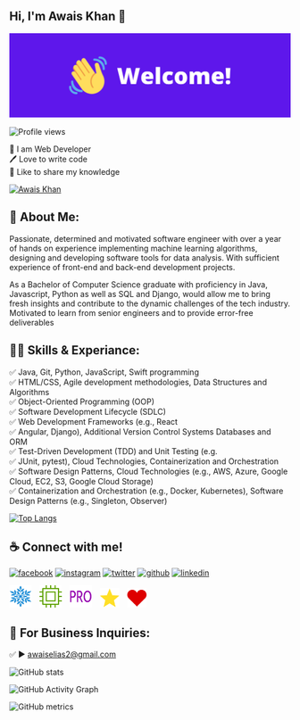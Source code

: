 ## Hi, I'm Awais Khan 👋
![Hi, I'm Joy Hasan 👋](https://github.com/awaiskhan28/awaiskhan28/blob/main/welcome1.png?raw=true)

![Profile views](https://gpvc.arturio.dev/awaiskhan28)  

<p>
👑 I am Web Developer <br> 
🖊️ Love to write code <br> 
🎤 Like to share my knowledge </p> 

<p align="left"> <a href="https://twitter.com/awais-khan" target="blank"><img src="https://img.shields.io/twitter/follow/awais-khan?logo=twitter&style=for-the-badge" alt="Awais Khan" /></a> </p>


## 🚀 About Me:
Passionate, determined and motivated software engineer with over a year of hands on experience implementing machine
learning algorithms, designing and developing software tools for data analysis. With sufficient experience of front-end and
back-end development projects.

As a Bachelor of Computer Science graduate with proficiency in Java, Javascript, Python as well as SQL and Django, would
allow me to bring fresh insights and contribute to the dynamic challenges of the tech industry. Motivated to learn from senior
engineers and to provide error-free deliverables

## 👨‍💻 Skills & Experiance: 
✅ Java, Git, Python, JavaScript, Swift programming <br>
✅ HTML/CSS, Agile development methodologies, Data Structures and Algorithms <br>
✅ Object-Oriented Programming (OOP) <br>
✅ Software Development Lifecycle (SDLC) <br>
✅ Web Development Frameworks (e.g., React <br>
✅ Angular, Django), Additional Version Control Systems Databases and ORM <br>
✅ Test-Driven Development (TDD) and Unit Testing (e.g. <br>
✅ JUnit, pytest), Cloud Technologies, Containerization and Orchestration <br>
✅ Software Design Patterns, Cloud Technologies (e.g., AWS, Azure, Google Cloud, EC2, S3, Google Cloud Storage) <br>
✅ Containerization and Orchestration (e.g., Docker, Kubernetes), Software Design Patterns (e.g., Singleton, Observer) <br>


[![Top Langs](https://github-readme-stats.vercel.app/api/top-langs/?username=awaiskhan28)](https://github.com/anuraghazra/github-readme-stats)


## ☕ Connect with me!
[<img src='https://camo.githubusercontent.com/2d1ffa69dd491ebeca01b2098cf8233dd09950ff5895abccd5b455ca442abc59/68747470733a2f2f696d672e736869656c64732e696f2f62616467652f46616365626f6f6b2d3138373746323f7374796c653d666f722d7468652d6261646765266c6f676f3d66616365626f6f6b266c6f676f436f6c6f723d7768697465' alt='facebook' height='40'>](https://www.facebook.com/#)  [<img src='https://camo.githubusercontent.com/b3d4671768bd0f9b6c8f410a25a96e0c5a4d135208d8910461e986f97e7985ab/68747470733a2f2f696d672e736869656c64732e696f2f62616467652f496e7374616772616d2d4534343035463f7374796c653d666f722d7468652d6261646765266c6f676f3d696e7374616772616d266c6f676f436f6c6f723d7768697465' alt='instagram' height='40'>](https://www.instagram.com/#/)  [<img src='https://camo.githubusercontent.com/5d03c86f6a75f7cbe80d135d9162fbf6dc46a31253cf30a8e9bb8279b4d574d3/68747470733a2f2f696d672e736869656c64732e696f2f62616467652f547769747465722d3144413146323f7374796c653d666f722d7468652d6261646765266c6f676f3d74776974746572266c6f676f436f6c6f723d7768697465' alt='twitter' height='40'>](https://twitter.com/#)  [<img src='https://camo.githubusercontent.com/bd2bd127c104ba5c98bb12c70801b075aee1f040009089510f69554300e7ff41/68747470733a2f2f696d672e736869656c64732e696f2f62616467652f4769742d4630353033323f7374796c653d666f722d7468652d6261646765266c6f676f3d676974266c6f676f436f6c6f723d7768697465' alt='github' height='40'>](https://github.com/#)  [<img src='https://camo.githubusercontent.com/a80d00f23720d0bc9f55481cfcd77ab79e141606829cf16ec43f8cacc7741e46/68747470733a2f2f696d672e736869656c64732e696f2f62616467652f4c696e6b6564496e2d3030373742353f7374796c653d666f722d7468652d6261646765266c6f676f3d6c696e6b6564696e266c6f676f436f6c6f723d7768697465' alt='linkedin' height='40'>](https://www.linkedin.com/in/awais-khan-2319891a9/)  



<a href='https://archiveprogram.github.com/'><img src='https://raw.githubusercontent.com/acervenky/animated-github-badges/master/assets/acbadge.gif' width='40' height='40'></a> <a href='https://docs.github.com/en/developers'><img src='https://raw.githubusercontent.com/acervenky/animated-github-badges/master/assets/devbadge.gif' width='40' height='40'></a> <a href='https://github.com/pricing'><img src='https://raw.githubusercontent.com/acervenky/animated-github-badges/master/assets/pro.gif' width='40' height='40'></a> <a href='https://stars.github.com/'><img src='https://raw.githubusercontent.com/acervenky/animated-github-badges/master/assets/starbadge.gif' width='35' height='35'></a> <a href='https://docs.github.com/en/github/supporting-the-open-source-community-with-github-sponsors'><img src='https://raw.githubusercontent.com/acervenky/animated-github-badges/master/assets/sponsorbadge.gif' width='35' height='35'></a> 


## 📧 For Business Inquiries:
✅  ► awaiselias2@gmail.com


![GitHub stats](https://github-readme-stats.vercel.app/api?username=awaiskhan28&show_icons=true&count_private=true)  

![GitHub Activity Graph](https://activity-graph.herokuapp.com/graph?username=awaiskhan28)  

![GitHub metrics](https://metrics.lecoq.io/awaiskhan28)  

